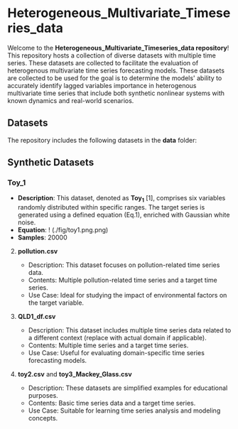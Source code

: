 # Heterogeneous_Multivariate_Timeseries_data
Welcome to the **Heterogeneous_Multivariate_Timeseries_data repository**! This repository hosts a collection of diverse datasets with multiple time series. These datasets are collected to facilitate the evaluation of heterogenous multivariate time series forecasting models. These datasets are collected to be used for the goal is to determine the models' ability to accurately identify lagged variables importance in heterogenous multivariate time series that include both synthetic nonlinear systems with known dynamics and real-world scenarios.


## Datasets

The repository includes the following datasets in the **data** folder:


## Synthetic Datasets

### Toy_1
- **Description**: This dataset, denoted as $\mathbf{Toy_1}$ [1], comprises six variables randomly distributed within specific ranges. The target series is generated using a defined equation (Eq.1), enriched with Gaussian white noise.
- **Equation**:  ! (./fig/toy1.png.png)
- **Samples**: 20000
 

2. **pollution.csv**
   - Description: This dataset focuses on pollution-related time series data.
   - Contents: Multiple pollution-related time series and a target time series.
   - Use Case: Ideal for studying the impact of environmental factors on the target variable.


3. **QLD1_df.csv**
   - Description: This dataset includes multiple time series data related to a different context (replace with actual domain if applicable).
   - Contents: Multiple time series and a target time series.
   - Use Case: Useful for evaluating domain-specific time series forecasting models.


5. **toy2.csv** and **toy3_Mackey_Glass.csv**
   - Description: These datasets are simplified examples for educational purposes.
   - Contents: Basic time series data and a target time series.
   - Use Case: Suitable for learning time series analysis and modeling concepts.
